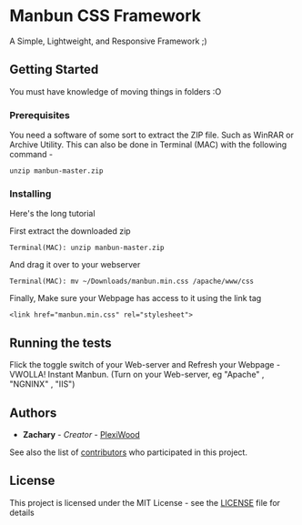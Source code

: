 # Manbun CSS Framework

A Simple, Lightweight, and Responsive Framework ;)

## Getting Started

You must have knowledge of moving things in folders :O

### Prerequisites

You need a software of some sort to extract the ZIP file. Such as WinRAR or Archive Utility.
This can also be done in Terminal (MAC) with the following command -
```
unzip manbun-master.zip
```

### Installing

Here's the long tutorial

First extract the downloaded zip

```
Terminal(MAC): unzip manbun-master.zip
```

And drag it over to your webserver

```
Terminal(MAC): mv ~/Downloads/manbun.min.css /apache/www/css
```

Finally, Make sure your Webpage has access to it using the link tag

```
<link href="manbun.min.css" rel="stylesheet">
```

## Running the tests

Flick the toggle switch of your Web-server and Refresh your Webpage - VWOLLA! Instant Manbun.
(Turn on your Web-server, eg "Apache" , "NGNINX" , "IIS")

## Authors

* **Zachary** - *Creator* - [PlexiWood](https://github.com/PlexiWood)

See also the list of [contributors](https://github.com/PlexiWood/manbun/contributors) who participated in this project.

## License

This project is licensed under the MIT License - see the [LICENSE](LICENSE) file for details
